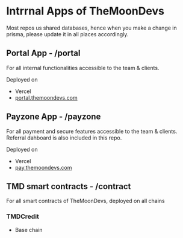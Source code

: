 # Intrrnal Apps of TheMoonDevs

Most repos us shared databases, hence when you make a change in prisma, please update it in all places accordingly.

## Portal App - /portal

For all internal functionalities accessible to the team & clients.

Deployed on

- Vercel
- [portal.themoondevs.com](http://portal.themoondevs.com)


## Payzone App - /payzone

For all payment and secure features accessible to the team & clients.
Referral dahboard is also included in this repo.

Deployed on

- Vercel
- [pay.themoondevs.com](http://portal.themoondevs.com)

## TMD smart contracts - /contract

For all smart contracts of TheMoonDevs, deployed on all chains

### TMDCredit

- Base chain
